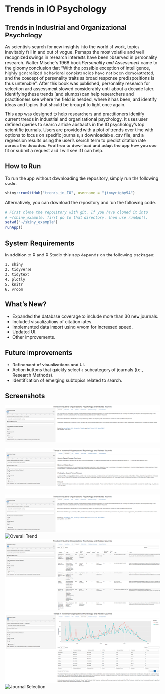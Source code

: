 Trends in IO Psychology
================

## Trends in Industrial and Organizational Psychology

As scientists search for new insights into the world of work, topics
inevitably fall in and out of vogue. Perhaps the most volatile and well
recognized swings in research interests have been observed in
personality research. Walter Mischel’s 1968 book *Personality and
Assessment* came to the gloomy conclusion that “With the possible
exception of intelligence, highly generalized behavioral consistencies
have not been demonstrated, and the concept of personality traits as
broad response predispositions is thus untenable”. After this book was
published, personality research for selection and assessment slowed
considerably until about a decade later. Identifying these trends (and
slumps) can help researchers and practitioners see where the field is
headed, where it has been, and identify ideas and topics that should be
brought to light once again.

This app was designed to help researchers and practitioners identify
current trends in industrial and organizational psychology. It uses user
defined queries to search article abstracts in the IO psychology’s top
scientific journals. Users are provided with a plot of trends over time
with options to focus on specific journals, a downloadable .csv file,
and a regression results using the user’s search term to predict
citation rate across the decades. Feel free to download and adapt the
app how you see fit or submit a request and I will see if I can help.

## How to Run

To run the app without downloading the repository, simply run the
following code.

``` r
shiny::runGitHub("trends_in_IO", username = "jimmyrigby94")
```

Alternatively, you can download the repository and run the following
code.

``` r
# First clone the repository with git. If you have cloned it into
# ~/shiny_example, first go to that directory, then use runApp().
setwd("~/shiny_example")
runApp()
```

## System Requirements

In addition to R and R Studio this app depends on the following
packages:

    1. shiny
    2. tidyverse
    3. tidytext
    4. plotly
    5. knitr
    6. vroom

## What’s New?

  - Expanded the database coverage to include more than 30 new journals.
  - Included visualizations of citation rates.
  - Implemented data import using vroom for increased speed.
  - Updated UI.
  - Other improvements.

## Future Improvements

  - Refinement of visualizations and UI.
  - Action buttons that quickly select a subcategory of journals (i.e.,
    Research Methods).
  - Identification of emerging subtopics related to search.

## Screenshots

![Overview](supl/Overview.png)

![Instructions](supl/Instructions.png)

![Trend by Publication Outlet](supl/journal%20trends.png) ![Overall
Trend](supl/general%20trends.png) ![Search Results](supl/dataset.png)
![Regression Results](supl/poisson%20regression.png) ![Journal
Selection](supl/journal%20selection.png)
